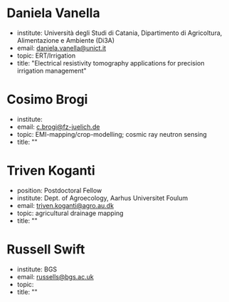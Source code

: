 # Daniela Vanella 
- institute: Università degli Studi di Catania, Dipartimento di Agricoltura, Alimentazione e Ambiente (Di3A)
- email: daniela.vanella@unict.it
- topic: ERT/Irrigation
- title: "Electrical resistivity tomography applications for precision irrigation management"


# Cosimo Brogi
- institute:
- email: c.brogi@fz-juelich.de 
- topic: EMI-mapping/crop-modelling; cosmic ray neutron sensing
- title: ""

# Triven Koganti 
- position:  Postdoctoral Fellow
- institute: Dept. of Agroecology, Aarhus Universitet Foulum
- email: triven.koganti@agro.au.dk
- topic: agricultural drainage mapping
- title: ""


# Russell Swift
- institute: BGS
- email: russells@bgs.ac.uk
- topic: 
- title: ""
